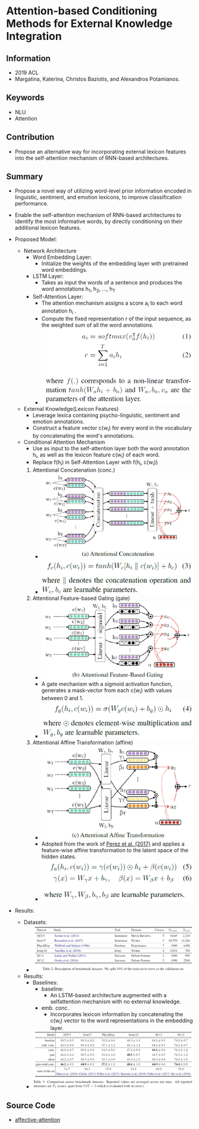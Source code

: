 # Attention-based Conditioning Methods for External Knowledge Integration
## Information
- 2019 ACL
- Margatina, Katerina, Christos Baziotis, and Alexandros Potamianos.

## Keywords
- NLU
- Attention

## Contribution
- Propose an alternative way for incorporating external lexicon features into the self-attention mechanism of RNN-based architectures.

## Summary
- Propose a novel way of utilizing word-level prior information encoded in linguistic, sentiment, and emotion lexicons, to improve classification performance.
- Enable the self-attention mechanism of RNN-based architectures to identify the most informative words, by directly conditioning on their additional lexicon features.

- Proposed Model:
	- Network Architecture
		- Word Embedding Layer:
			- Initialize the weights of the embedding layer with pretrained word embeddings.
		- LSTM Layer:
			- Takes as input the words of a sentence and produces the word annotations h<sub>1</sub>, h<sub>2</sub>, ..., h<sub>T</sub>
		- Self-Attention Layer:
			- The attention mechanism assigns a score a<sub>i</sub> to each word annotation h<sub>i</sub> .
			- Compute the fixed representation r of the input sequence, as the weighted sum of all the word annotations.
			- ![Self-Attention](pic/Attention-based_Conditioning_Methods_for_External_Knowledge_Integration_fig1.PNG)
	- External Knowledge(Lexicon Features)
		- Leverage lexica containing psycho-linguistic, sentiment and emotion annotations.
		- Construct a feature vector c(w<sub>i</sub>) for every word in the vocabulary by concatenating the word's annotations.
	- Conditional Attention Mechanism
		- Use as input to the self-attention layer both the word annotation h<sub>i</sub>, as well as the lexicon feature c(w<sub>i</sub>) of each word.
		- Replace f(h<sub>i</sub>) in Self-Attention Layer with f(h<sub>i</sub>, c(w<sub>i</sub>))
		1. Attentional Concatenation (conc.)
			- ![Attentional Concatenation](pic/Attention-based_Conditioning_Methods_for_External_Knowledge_Integration_fig2.PNG)
			- ![Attentional Concatenation Equation](pic/Attention-based_Conditioning_Methods_for_External_Knowledge_Integration_fig5.PNG)
		2. Attentional Feature-based Gating (gate)
			- ![Attentional Feature-based Gating](pic/Attention-based_Conditioning_Methods_for_External_Knowledge_Integration_fig3.PNG)
			- A gate mechanism with a sigmoid activation function, generates a mask-vector from each c(w<sub>i</sub>) with values between 0 and 1.
			- ![Attentional Feature-based Gating Equation](pic/Attention-based_Conditioning_Methods_for_External_Knowledge_Integration_fig6.PNG)
		3. Attentional Affine Transformation (affine)
			- ![Attentional Affine Transformation](pic/Attention-based_Conditioning_Methods_for_External_Knowledge_Integration_fig4.PNG)
			- Adopted from the work of [Perez et al. (2017)](https://arxiv.org/abs/1709.07871) and applies a feature-wise affine transformation to the latent space of the hidden states.
			- ![Attentional Affine Transformation Equation](pic/Attention-based_Conditioning_Methods_for_External_Knowledge_Integration_fig7.PNG)

- Results:
	- Datasets:
		- ![Datasets](pic/Attention-based_Conditioning_Methods_for_External_Knowledge_Integration_fig8.PNG)
	- Results:
		- Baselines:
			- baseline:
				- An LSTM-based architecture augmented with a selfattention mechanism with no external knowledge.
			- emb. conc.
				- Incorporates lexicon information by concatenating the c(w<sub>i</sub>) vector to the word representations in the embedding layer.
		- ![Results](pic/Attention-based_Conditioning_Methods_for_External_Knowledge_Integration_fig9.PNG)

## Source Code
- [affective-attention](https://github.com/mourga/affective-attention)